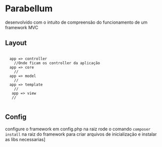 # Parabellum

  desenvolvido com o intuito de compreensão do funcionamento de um framework MVC

## Layout
<code>
  app => controller
    //Onde ficam os controller da aplicação
  app => core
    //
  app => model
    //
  app => template
    //
   app => view
   //
 </code>
   
## Config
configure o framework em config.php na raiz
rode o comando <code>composer install</code> na raiz do framework para criar arquivos de inicialização e instalar as libs necessarias]


